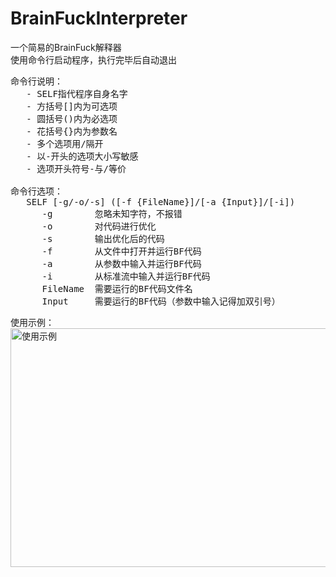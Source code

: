 # BrainFuckInterpreter
一个简易的BrainFuck解释器</br>
使用命令行启动程序，执行完毕后自动退出</br>
<pre>
命令行说明：
   - SELF指代程序自身名字
   - 方括号[]内为可选项
   - 圆括号()内为必选项
   - 花括号{}内为参数名
   - 多个选项用/隔开
   - 以-开头的选项大小写敏感
   - 选项开头符号-与/等价

命令行选项：
   SELF [-g/-o/-s] ([-f {FileName}]/[-a {Input}]/[-i])
      -g        忽略未知字符，不报错
      -o        对代码进行优化
      -s        输出优化后的代码
      -f        从文件中打开并运行BF代码
      -a        从参数中输入并运行BF代码
      -i        从标准流中输入并运行BF代码
      FileName  需要运行的BF代码文件名
      Input     需要运行的BF代码（参数中输入记得加双引号）
</pre>
使用示例：</br>
<img width="1285" height="382" alt="使用示例" src="https://github.com/user-attachments/assets/e58b311e-47ec-429e-b4d4-c60aff4671ef" />
